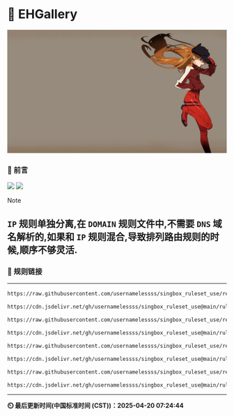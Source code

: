 
# 🧸 EHGallery
![](https://raw.githubusercontent.com/usernamelessss/picture-bed/main/images/202504042256831.jpg)
### 📣 前言
![](https://shields.io/badge/-移除重复规则-ff69b4) ![](https://shields.io/badge/-IP&nbsp;规则单独存放不与&nbsp;DOMAIN&nbsp;等混合-green)
> [!NOTE]
**`IP` 规则单独分离,在 `DOMAIN` 规则文件中,不需要 `DNS` 域名解析的,如果和 `IP` 规则混合,导致排列路由规则的时候,顺序不够灵活.**
---

###  🔗 规则链接
---

```url
https://raw.githubusercontent.com/usernamelessss/singbox_ruleset_use/refs/heads/main/rule/EHGallery/EHGallery_IP.json
```

```url
https://cdn.jsdelivr.net/gh/usernamelessss/singbox_ruleset_use@main/rule/EHGallery/EHGallery_IP.json
```

```url
https://raw.githubusercontent.com/usernamelessss/singbox_ruleset_use/refs/heads/main/rule/EHGallery/EHGallery_IP.srs
```

```url
https://cdn.jsdelivr.net/gh/usernamelessss/singbox_ruleset_use@main/rule/EHGallery/EHGallery_IP.srs
```

```url
https://raw.githubusercontent.com/usernamelessss/singbox_ruleset_use/refs/heads/main/rule/EHGallery/EHGallery_No_IP.json
```

```url
https://cdn.jsdelivr.net/gh/usernamelessss/singbox_ruleset_use@main/rule/EHGallery/EHGallery_No_IP.json
```

```url
https://raw.githubusercontent.com/usernamelessss/singbox_ruleset_use/refs/heads/main/rule/EHGallery/EHGallery_No_IP.srs
```

```url
https://cdn.jsdelivr.net/gh/usernamelessss/singbox_ruleset_use@main/rule/EHGallery/EHGallery_No_IP.srs
```

---
**⏲️ 最后更新时间(中国标准时间 (CST))：2025-04-20 07:24:44**